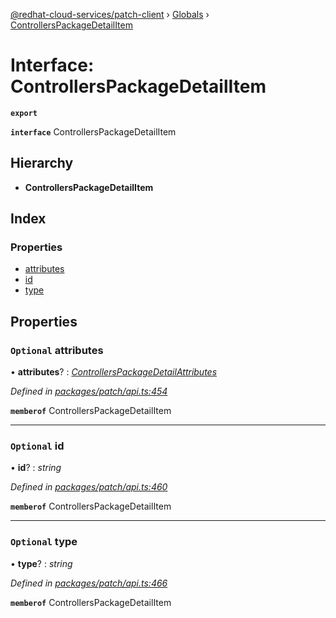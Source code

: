 [@redhat-cloud-services/patch-client](../README.md) › [Globals](../globals.md) › [ControllersPackageDetailItem](controllerspackagedetailitem.md)

# Interface: ControllersPackageDetailItem

**`export`** 

**`interface`** ControllersPackageDetailItem

## Hierarchy

* **ControllersPackageDetailItem**

## Index

### Properties

* [attributes](controllerspackagedetailitem.md#optional-attributes)
* [id](controllerspackagedetailitem.md#optional-id)
* [type](controllerspackagedetailitem.md#optional-type)

## Properties

### `Optional` attributes

• **attributes**? : *[ControllersPackageDetailAttributes](controllerspackagedetailattributes.md)*

*Defined in [packages/patch/api.ts:454](https://github.com/RedHatInsights/javascript-clients/blob/fcfdd3c/packages/patch/api.ts#L454)*

**`memberof`** ControllersPackageDetailItem

___

### `Optional` id

• **id**? : *string*

*Defined in [packages/patch/api.ts:460](https://github.com/RedHatInsights/javascript-clients/blob/fcfdd3c/packages/patch/api.ts#L460)*

**`memberof`** ControllersPackageDetailItem

___

### `Optional` type

• **type**? : *string*

*Defined in [packages/patch/api.ts:466](https://github.com/RedHatInsights/javascript-clients/blob/fcfdd3c/packages/patch/api.ts#L466)*

**`memberof`** ControllersPackageDetailItem
